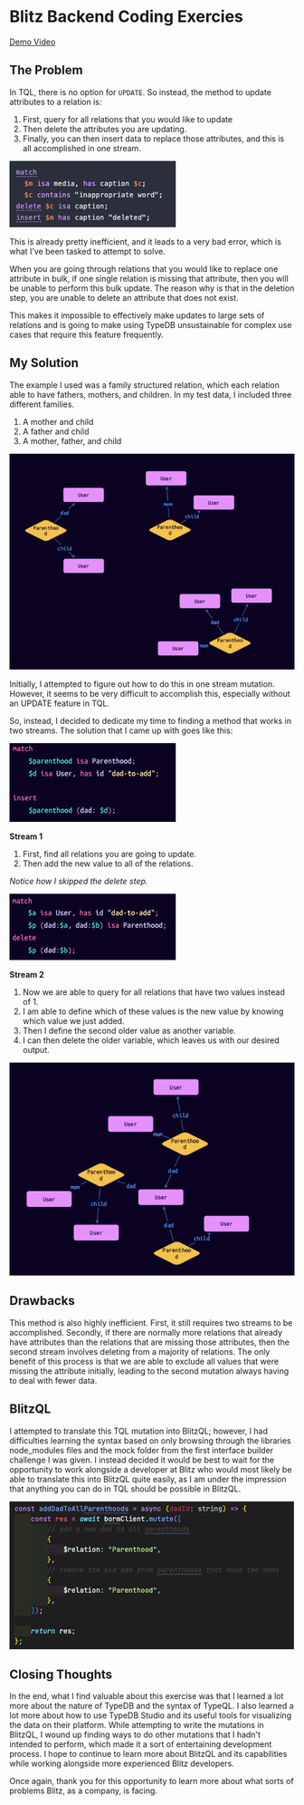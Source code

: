 # Blitz Backend Coding Exercies

[Demo Video](https://youtu.be/3MdJsQkVb-U)

## The Problem

In TQL, there is no option for `UPDATE`. So instead, the method to update attributes to a relation is:

1. First, query for all relations that you would like to update
2. Then delete the attributes you are updating.
3. Finally, you can then insert data to replace those attributes, and this is all accomplished in one stream.

!['Update'](/screenshots/update.png)

This is already pretty inefficient, and it leads to a very bad error, which is what I’ve been tasked to attempt to solve.

When you are going through relations that you would like to replace one attribute in bulk, if one single relation is missing that attribute, then you will be unable to perform this bulk update. The reason why is that in the deletion step, you are unable to delete an attribute that does not exist.

This makes it impossible to effectively make updates to large sets of relations and is going to make using TypeDB unsustainable for complex use cases that require this feature frequently.

## My Solution

The example I used was a family structured relation, which each relation able to have fathers, mothers, and children.
In my test data, I included three different families.

1. A mother and child
2. A father and child
3. A mother, father, and child

!['Families'](/screenshots/families.png)

Initially, I attempted to figure out how to do this in one stream mutation. However, it seems to be very difficult to accomplish this, especially without an UPDATE feature in TQL.

So, instead, I decided to dedicate my time to finding a method that works in two streams. The solution that I came up with goes like this:

!['Stream 1'](/screenshots/stream-1.png)

**Stream 1**

1. First, find all relations you are going to update.
2. Then add the new value to all of the relations.

_Notice how I skipped the delete step._

!['Stream 2'](/screenshots/stream-2.png)

**Stream 2**

1. Now we are able to query for all relations that have two values instead of 1.
2. I am able to define which of these values is the new value by knowing which value we just added.
3. Then I define the second older value as another variable.
4. I can then delete the older variable, which leaves us with our desired output.

!['After the Update'](/screenshots/finished.png)

## Drawbacks

This method is also highly inefficient. First, it still requires two streams to be accomplished. Secondly, if there are normally more relations that already have attributes than the relations that are missing those attributes, then the second stream involves deleting from a majority of relations. The only benefit of this process is that we are able to exclude all values that were missing the attribute initially, leading to the second mutation always having to deal with fewer data.

## BlitzQL

I attempted to translate this TQL mutation into BlitzQL; however, I had difficulties learning the syntax based on only browsing through the libraries node_modules files and the mock folder from the first interface builder challenge I was given. I instead decided it would be best to wait for the opportunity to work alongside a developer at Blitz who would most likely be able to translate this into BlitzQL quite easily, as I am under the impression that anything you can do in TQL should be possible in BlitzQL.

!['BlitzQL'](/screenshots/blitzql.png)

## Closing Thoughts

In the end, what I find valuable about this exercise was that I learned a lot more about the nature of TypeDB and the syntax of TypeQL. I also learned a lot more about how to use TypeDB Studio and its useful tools for visualizing the data on their platform. While attempting to write the mutations in BlitzQL, I wound up finding ways to do other mutations that I hadn't intended to perform, which made it a sort of entertaining development process. I hope to continue to learn more about BlitzQL and its capabilities while working alongside more experienced Blitz developers.

Once again, thank you for this opportunity to learn more about what sorts of problems Blitz, as a company, is facing.
